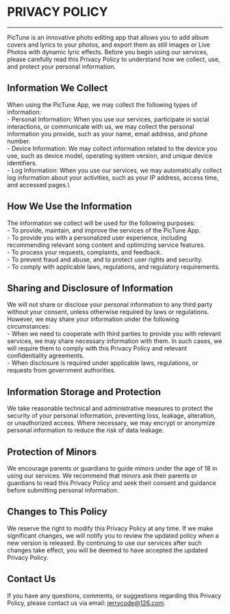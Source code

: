 # PRIVACY POLICY

---

PicTune is an innovative photo editing app that allows you to add album covers and lyrics to your photos, and export them as still images or Live Photos with dynamic lyric effects. Before you begin using our services, please carefully read this Privacy Policy to understand how we collect, use, and protect your personal information.

## Information We Collect

When using the PicTune App, we may collect the following types of information:\
\- Personal Information: When you use our services, participate in social interactions, or communicate with us, we may collect the personal information you provide, such as your name, email address, and phone number.\
\- Device Information: We may collect information related to the device you use, such as device model, operating system version, and unique device identifiers.\
\- Log Information: When you use our services, we may automatically collect log information about your activities, such as your IP address, access time, and accessed pages.\

## How We Use the Information

The information we collect will be used for the following purposes:\
\- To provide, maintain, and improve the services of the PicTune App.\
\- To provide you with a personalized user experience, including recommending relevant song content and optimizing service features.\
\- To process your requests, complaints, and feedback.\
\- To prevent fraud and abuse, and to protect user rights and security.\
\- To comply with applicable laws, regulations, and regulatory requirements.

## Sharing and Disclosure of Information

We will not share or disclose your personal information to any third party without your consent, unless otherwise required by laws or regulations. However, we may share your information under the following circumstances:\
\- When we need to cooperate with third parties to provide you with relevant services, we may share necessary information with them. In such cases, we will require them to comply with this Privacy Policy and relevant confidentiality agreements.\
\- When disclosure is required under applicable laws, regulations, or requests from government authorities.

## Information Storage and Protection

We take reasonable technical and administrative measures to protect the security of your personal information, preventing loss, leakage, alteration, or unauthorized access. Where necessary, we may encrypt or anonymize personal information to reduce the risk of data leakage.

## Protection of Minors

We encourage parents or guardians to guide minors under the age of 18 in using our services. We recommend that minors ask their parents or guardians to read this Privacy Policy and seek their consent and guidance before submitting personal information.

## Changes to This Policy

We reserve the right to modify this Privacy Policy at any time. If we make significant changes, we will notify you to review the updated policy when a new version is released. By continuing to use our services after such changes take effect, you will be deemed to have accepted the updated Privacy Policy.

## Contact Us

If you have any questions, comments, or suggestions regarding this Privacy Policy, please contact us via email: [jerrycode@126.com](mailto:jerrycode@126.com).